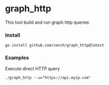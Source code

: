 # graph_http
This tool build and run graph http queries

### Install

```shell
go install github.com/vench/graph_http@latest
```

### Examples

Execute direct HTTP query

```shell
./graph_http --u="https://api.myip.com" 
```